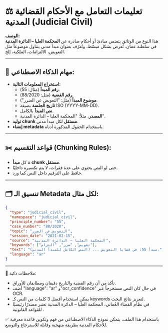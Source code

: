 # ⚖️ تعليمات التعامل مع الأحكام القضائية المدنية (Judicial Civil)

**الوصف:**  
هذا النوع من الوثائق يتضمن مبادئ أو أحكام صادرة عن **المحكمة العليا – الدائرة المدنية** في سلطنة عمان. تُعرض بشكل مبسّط، وتُعرّف بعنوان مبدأ مدني يتناول موضوعاً مثل التعويض، الالتزامات، الملكية، إلخ.

---

## 🎯 مهام الذكاء الاصطناعي:
- **استخراج المعلومات التالية:**
  - **رقم المبدأ** (مثال: 55).
  - **رقم القضية** (مثل: 88/2020).
  - **موضوع المبدأ** (مثل: "التعويض عن الضرر").
  - **تاريخ الجلسة** بصيغة ISO (YYYY-MM-DD).
  - **نص المبدأ** بالكامل.
  - **المصدر**، مثلاً: "المحكمة العليا – الدائرة المدنية".
- **توليد chunk مستقل** لكل مبدأ مدني.
- **إنشاء metadata** باستخدام الحقول المذكورة أدناه.

---

## ✂️ قواعد التقسيم (Chunking Rules):
- كل **مبدأ = chunk مستقل**.
- حتى لو النص يحتوي على عدة فقرات، لا يتم تكسيره داخليًا.
- حافظ على الترقيم داخل النص كما ورد.

---

## 🗂️ تنسيق الـ Metadata لكل مثال:

```json
{
  "type": "judicial_civil",
  "namespace": "judicial_civil",
  "principle_number": "55",
  "case_number": "88/2020",
  "topic": "التعويض عن الضرر",
  "session_date": "2021-02-15",
  "source": "المحكمة العليا – الدائرة المدنية",
  "keywords": ["تعويض", "ضرر", "التزام"],
  "text": "مبدأ 55: في قضايا التعويض ... (النص الكامل للمبدأ المدني).",
  "language": "ar"
}
```

---

📌 ملاحظات ذكية:
- تأكد من أن رقم القضية والتاريخ دقيقان ومطابقان للأوراق.
- أضف "language": "ar" و"ocr_confidence" في حال كان النص مستخرجاً عبر OCR.
- يمكن استخدام أفضل 3 كلمات من النص كـ keywords لتعزيز نتائج البحث.
- في نظام القضاء العُماني، المحكمة العليا – الدائرة المدنية تعتبر مصدرًا رئيسيًا للقواعد القانونية .

✅ باستخدام هذا الملف، يتمكن نموذج الذكاء الاصطناعي من فهم وتكوين قاعدة معرفية للأحكام المدنية بطريقة منهجية وقابلة للاسترجاع والتوسع.
